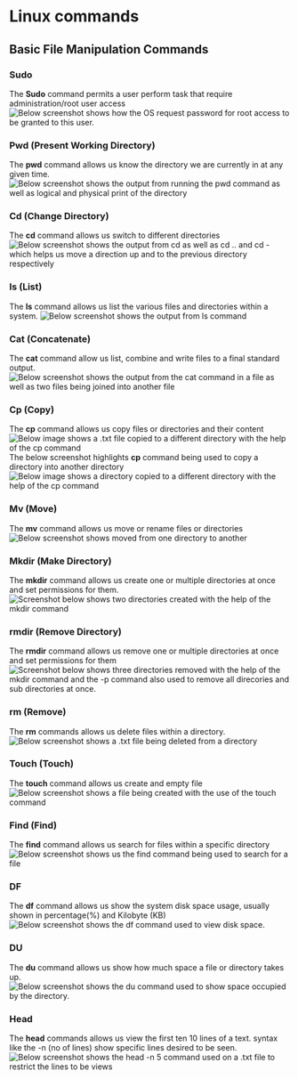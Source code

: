 # Linux commands
## Basic File Manipulation Commands
### Sudo
The **Sudo** command permits a user perform task that require administration/root user access
![Below screenshot shows how the OS request password for root access to be granted to this user.](Images/Sudo.png)
### Pwd (**Present Working Directory**)
The **pwd** command allows us know the directory we are currently in at any given time.
![Below screenshot shows the output from running the pwd command as well as logical and physical print of the directory](Images/PWD.png)
### Cd (**Change Directory**)
The **cd** command allows us switch to different directories
![Below screenshot shows the output from cd as well as cd .. and cd - which helps us move a direction up and to the previous directory respectively](Images/Cd.png)
### ls (**List**)
The **ls** command allows us list the various files and directories within a system.
![Below screenshot shows the output from ls command](Images/Ls.png)
### Cat (**Concatenate**)
The **cat** command allow us list, combine and write files to a final standard output.
![Below screenshot shows the output from the cat command in a  file as well as two files being joined into another file](Images/Cat1.png)
### Cp (**Copy**)
The **cp** command allows us copy files or directories and their content
![Below image shows a .txt file copied to a different directory with the help of the cp command](Images/Cp_command.png)
The below screenshot highlights **cp** command being used to copy a directory into another directory
![Below image shows a directory copied to a different directory with the help of the cp command](Images/CP_move_Dir.png)
### Mv (**Move**)
The **mv** command allows us move or rename files or directories
![Below screenshot shows moved from one directory to another](Images/MV.png)
### Mkdir (**Make Directory**)
The **mkdir** command allows us create one or multiple directories at once and set permissions for them.
![Screenshot below shows two directories created with the help of the mkdir command](Images/mkdir.png)
### rmdir (**Remove Directory**)
The **rmdir** command allows us remove one or multiple directories at once and set permissions for them
![Screenshot below shows three directories removed with the help of the mkdir command and the -p command also used to remove all direcories and sub directories at once.](Images/rmdir.png)
### rm (**Remove**)
The **rm** commands allows us delete files within a directory.
![Below screenshot shows a .txt file being deleted from a directory](Images/Rm.png)
### Touch (**Touch**)
The **touch** command allows us create and empty file
![Below screenshot shows a file being created with the use of the touch command](Images/Touch.png)
### Find (**Find**)
The **find** command allows us search for files within a specific directory
![Below screenshot shows us the find command being used to search for a file](Images/Find.png)
### DF
The **df** command allows us show the system disk space usage, usually shown in percentage(%) and Kilobyte (KB)
![Below screenshot shows the df command used to view disk space.](Images/DF.png)
### DU
The **du** command allows us show how much space a file or directory takes up.
![Below screenshot shows the du command used to show space occupied by the directory.](Images/DU.png)
### Head
The **head** commands allows us view the first ten 10 lines of a text. syntax like the -n (no of lines) show specific lines desired to be seen.
![Below screenshot shows the head -n 5 command used on a .txt file to restrict the lines to be views](Images/Find.png)

